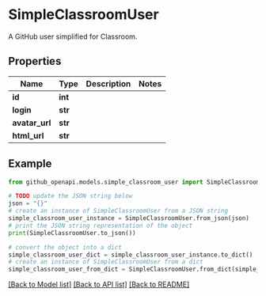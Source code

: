 # SimpleClassroomUser

A GitHub user simplified for Classroom.

## Properties

Name | Type | Description | Notes
------------ | ------------- | ------------- | -------------
**id** | **int** |  | 
**login** | **str** |  | 
**avatar_url** | **str** |  | 
**html_url** | **str** |  | 

## Example

```python
from github_openapi.models.simple_classroom_user import SimpleClassroomUser

# TODO update the JSON string below
json = "{}"
# create an instance of SimpleClassroomUser from a JSON string
simple_classroom_user_instance = SimpleClassroomUser.from_json(json)
# print the JSON string representation of the object
print(SimpleClassroomUser.to_json())

# convert the object into a dict
simple_classroom_user_dict = simple_classroom_user_instance.to_dict()
# create an instance of SimpleClassroomUser from a dict
simple_classroom_user_from_dict = SimpleClassroomUser.from_dict(simple_classroom_user_dict)
```
[[Back to Model list]](../README.md#documentation-for-models) [[Back to API list]](../README.md#documentation-for-api-endpoints) [[Back to README]](../README.md)


